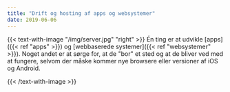 ```yaml
---
title: "Drift og hosting af apps og websystemer"
date: 2019-06-06
---
```


{{< text-with-image "/img/server.jpg" "right" >}}
Én ting er at udvikle [apps]({{< ref "apps" >}}) og [webbaserede systemer]({{< ref "websystemer" >}}). Noget andet er at sørge for, at de "bor" et sted og at de bliver ved med at fungere, selvom der måske kommer nye browsere eller versioner af iOS og Android.


{{< /text-with-image >}}